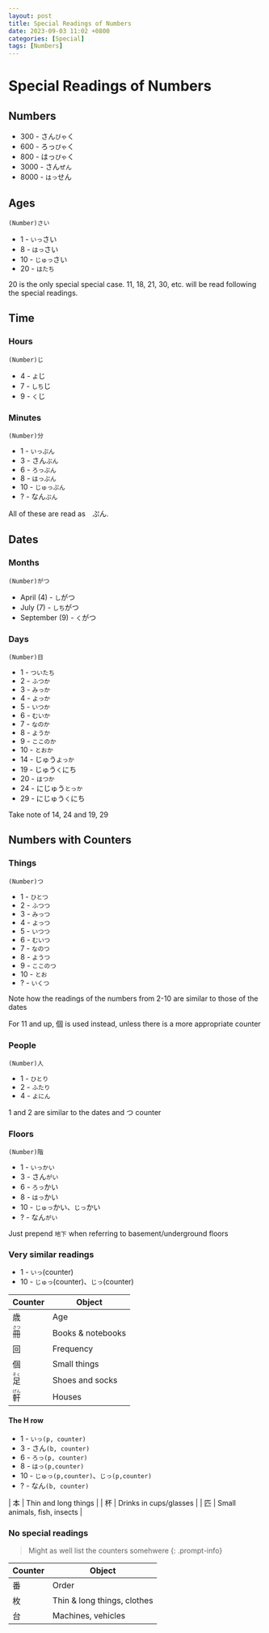 ```yaml
---
layout: post
title: Special Readings of Numbers
date: 2023-09-03 11:02 +0800
categories: [Special]
tags: [Numbers]
---
```

# Special Readings of Numbers

## Numbers
* 300 - さん`びゃ`く
* 600 - ろっ`ぴゃ`く
* 800 - はっ`ぴゃ`く
* 3000 - さん`ぜん`
* 8000 - `はっ`せん

## Ages
```
(Number)さい
```
* 1 - `いっ`さい
* 8 - `はっ`さい
* 10 - `じゅっ`さい
* 20 - `はたち`

20 is the only special special case.
11, 18, 21, 30, etc. will be read following the special readings.

## Time

### Hours
```
(Number)じ
```
* 4 - `よ`じ
* 7 - `しち`じ
* 9 - `く`じ

### Minutes
```
(Number)分
```
* 1 - `いっぷん`
* 3 - さん`ぷん`
* 6 - `ろっぷん`
* 8 - `はっぷん`
* 10 - `じゅっぷん`
* ? - なん`ぷん`

All of these are read as　ぷん.

## Dates

### Months
```
(Number)がつ
```
* April (4) - `し`がつ
* July (7) - `しち`がつ
* September (9) - `く`がつ

### Days
```
(Number)日
```
* 1 - `ついたち`
* 2 - `ふつか`
* 3 - `みっか`
* 4 - `よっか`
* 5 - `いつか`
* 6 - `むいか`
* 7 - `なのか`
* 8 - `ようか`
* 9 - `ここのか`
* 10 - `とおか`
* 14 - じゅう`よっか`
* 19 - じゅう`く`にち
* 20 - `はつか`
* 24 - にじゅう`とっか`
* 29 - にじゅう`く`にち

Take note of 14, 24 and 19, 29


## Numbers with Counters

### Things
```
(Number)つ
```
* 1 - `ひとつ`
* 2 - `ふつつ`
* 3 - `みっつ`
* 4 - `よっつ`
* 5 - `いつつ`
* 6 - `むいつ`
* 7 - `なのつ`
* 8 - `ようつ`
* 9 - `ここのつ`
* 10 - `とお`
* ? - `いくつ`

Note how the readings of the numbers from 2-10 are similar to those of the dates

For 11 and up, 個 is used instead, unless there is a more appropriate counter

### People
```
(Number)人
```
* 1 - `ひとり`
* 2 - `ふたり`
* 4 - `よにん`

1 and 2 are similar to the dates and つ counter

### Floors
```
(Number)階
```
* 1 - `いっかい`
* 3 - さん`がい`
* 6 - `ろっ`かい
* 8 - `はっ`かい
* 10 - `じゅっ`かい、`じっ`かい
* ? - なん`がい`

Just prepend `地下` when referring to basement/underground floors

### Very similar readings
* 1 - `いっ`(counter)
* 10 - `じゅっ`(counter)、`じっ`(counter)

| Counter | Object |
| -- | -- |
| 歳 | Age |
| <ruby>冊<rt>さつ</rt><ruby> | Books & notebooks |
| 回 | Frequency |
| 個 | Small things |
| <ruby>足<rt>そく</rt><ruby> | Shoes and socks |
| <ruby>軒<rt>げん</rt><ruby> | Houses |

#### The H row
* 1 - `いっ(p, counter)`
* 3 - さん`(b, counter)`
* 6 - `ろっ(p, counter)`
* 8 - `はっ(p,counter)`
* 10 - `じゅっ(p,counter)`、`じっ(p,counter)`
* ? - なん`(b, counter)`

| 本 | Thin and long things |
| 杯 | Drinks in cups/glasses |
| 匹 | Small animals, fish, insects |

### No special readings
> Might as well list the counters somehwere
{: .prompt-info}

| Counter | Object |
| -- | -- |
| 番 | Order |
| 枚 | Thin & long things, clothes |
| 台 | Machines, vehicles |
